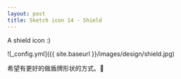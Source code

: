 ```yaml
---
layout: post
title: Sketch icon 14 - Shield
---
```


A shield icon :)

![_config.yml]({{ site.baseurl }}/images/design/shield.jpg)

希望有更好的做盾牌形状的方式。🔰